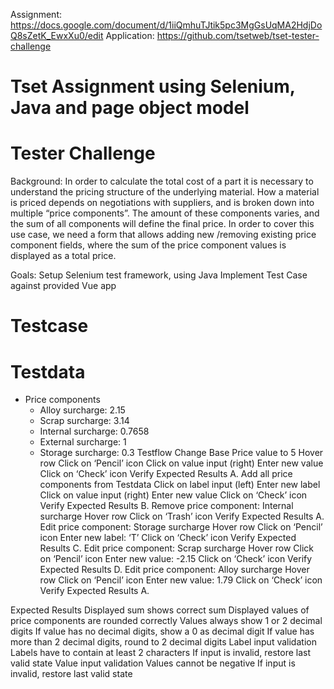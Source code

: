 Assignment: https://docs.google.com/document/d/1iiQmhuTJtik5pc3MgGsUqMA2HdjDoQ8sZetK_EwxXu0/edit
Application: https://github.com/tsetweb/tset-tester-challenge

# Tset Assignment using Selenium, Java and page object model

# Tester Challenge

Background:
In order to calculate the total cost of a part it is necessary to understand the pricing structure of the underlying material. How a material is priced depends on negotiations with suppliers, and is broken down into multiple “price components”. The amount of these components varies, and the sum of all components will define the final price.
In order to cover this use case, we need a form that allows adding new /removing existing price component fields, where the sum of the price component values is displayed as a total price.

Goals:
Setup Selenium test framework, using Java
Implement Test Case against provided Vue app

# Testcase
# Testdata
* Price components
  * Alloy surcharge: 2.15
  * Scrap surcharge: 3.14
  * Internal surcharge: 0.7658
  * External surcharge: 1
  * Storage surcharge: 0.3
Testflow
Change Base Price value to 5
Hover row
Click on ‘Pencil’ icon
Click on value input (right)
Enter new value
Click on ‘Check’ icon
Verify Expected Results A.
Add all price components from Testdata
Click on label input (left)
Enter new label
Click on value input (right)
Enter new value
Click on ‘Check’ icon
Verify Expected Results B.
Remove price component: Internal surcharge
Hover row
Click on ‘Trash’ icon
Verify Expected Results A.
Edit price component: Storage surcharge
Hover row
Click on ‘Pencil’ icon
Enter new label: ‘T’
Click on ‘Check’ icon
Verify Expected Results C.
Edit price component: Scrap surcharge
Hover row
Click on ‘Pencil’ icon
Enter new value: -2.15
Click on ‘Check’ icon
Verify Expected Results D.
Edit price component: Alloy surcharge
Hover row
Click on ‘Pencil’ icon
Enter new value: 1.79
Click on ‘Check’ icon
Verify Expected Results A.

Expected Results
Displayed sum shows correct sum
Displayed values of price components are rounded correctly
Values always show 1 or 2 decimal digits
If value has no decimal digits, show a 0 as decimal digit
If value has more than 2 decimal digits, round to 2 decimal digits
Label input validation
Labels have to contain at least 2 characters
If input is invalid, restore last valid state
Value input validation
Values cannot be negative
If input is invalid, restore last valid state
